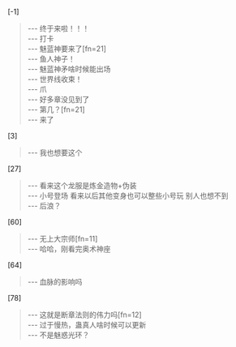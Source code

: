 
[-1] 
>--- 终于来啦！！！<br>
>--- 打卡<br>
>--- 魅蓝神要来了[fn=21]<br>
>--- 鱼人神子！<br>
>--- 魅蓝神矛啥时候能出场<br>
>--- 世界线收束！<br>
>--- 爪<br>
>--- 好多章没见到了<br>
>--- 第几？[fn=21]<br>
>--- 来了<br>

[3] 
>--- 我也想要这个<br>

[27] 
>--- 看来这个龙服是炼金造物+伪装<br>
>--- 小号登场
看来以后其他变身也可以整些小号玩
别人也想不到<br>
>--- 后浪？<br>

[60] 
>--- 无上大宗师[fn=11]<br>
>--- 哈哈，刚看完奥术神座<br>

[64] 
>--- 血脉的影响吗<br>

[78] 
>--- 这就是断章法则的伟力吗[fn=12]<br>
>--- 过于慢热，蛊真人啥时候可以更新<br>
>--- 不是魅惑光环？<br>

